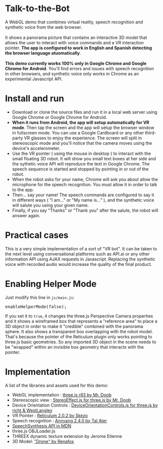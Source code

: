 # Talk-to-the-Bot
A WebGL demo that combines virtual reality, speech recognition and synthetic voice from the web browser.<br/><br/>
It shows a panorama picture that contains an interactive 3D model that allows the user to interact with voice commands and a VR interaction pointer. <strong>The app is configured to work in English and Spanish detecting the browser language atuomatically</strong>.<br/><br/>
<strong>This demo currently works 100% only in Google Chrome and Google Chrome for Android</strong>. You'll find errors and issues with speech recognition in other browsers, and synthetic voice only works in Chrome as an experimental Javascript API.

# Install and run
- Download or clone the source files and run it in a local web server using Google Chrome or Google Chrome for Android.<br/>
- <strong>When it runs from Android, the app will setup automatically for VR mode</strong>. Then tap the screen and the app will setup the browser window in fullscreen mode. You can use a Google Cardboard or any other third-party VR glasses to enjoy the experience. The screen will split in stereoscopic mode and you'll notice that the camera moves using the device's accelerometer.
- Use the VR pointer ( using the mouse in desktop ) to interact with the small floating 3D robot. It will show you small text boxes at her side and the sythetic voice API will reproduce the text in Google Chrome. The speech sequence is started and stopped by pointing in or out of the robot.
- When the robot asks for your name, Chrome will ask you about allow the microphone for the speech recognition. You must allow it in order to talk to the app. 
- Then... say your name! The speech commands are configured to say it in different ways ( "I am..." or "My name is..." ), and the synthetic voice will salute you using your given name.
- Finally, if you say "Thanks" or "Thank you" after the salute, the robot will answer again.

# Practical cases

This is a very simple implementation of a sort of "VR bot". It can be taken to the next level using conversational platforms such as API.ai or any other information API using AJAX requests in Javascript. Replacing the synthetic voice with recorded audio would increase the quality of the final product.

# Enabling Helper Mode

Just modify this line in `js/main.js`:
<pre>enableHelperMode(false);</pre>
If you set it to `true`, it changes the three.js Perspective Camera properties and it shows a wireframed box that represents a "reference area" to place a 3D object in order to make it "credible" combined with the panorama sphere. It also shows a transparent box overlapping with the robot model. That's because the pointer of the Reticulum plugin only works pointing to three.js basic geometries. So any imported 3D object in the scene needs to be "wrapped" within an invisible box geometry that interacts with the pointer.

# Implementation

A list of the libraries and assets used for this demo:

- WebGL implementation : <a href="https://github.com/mrdoob/three.js/" target="blank">three.js r83 by Mr. Doob</a>
- Stereoscopic view : <a href="https://github.com/mrdoob/three.js/blob/73edfb8e72070da688517bdc1b34024ddfde8b08/examples/js/effects/StereoEffect.js" target="blank">StereoEffect.js for three.js by Mr. Doob</a>
- Device Orientation Controls : <a href="https://github.com/mrdoob/three.js/blob/6c7f000734f8579da37fb39e5c2e9e5e2dfb14f8/examples/js/controls/DeviceOrientationControls.jss" target="blank">DeviceOrientationControls.js for three.js by richt & WestLangley</a>
- VR Pointer : <a href="https://github.com/skezo/Reticulum" target="blank">Reticulum 2.0.2 by Skezo</a>
- Speech recognition : <a href="https://github.com/TalAter/annyang" target="blank">Annyang 2.4.0 by Tal Ater</a>
- <a href="https://developer.mozilla.org/en-US/docs/Web/API/SpeechSynthesis" target="blank">SpeechSynthesis API in MDN</a>
- three.js OBJLoader.js
- THREEX dynamic texture extension by Jerome Etienne
- 3D Model: <a href="https://sketchfab.com/models/ce248709dea64ec1844e8dd9b614f7c0" target="blank">"Drone" by Renafox</a>
